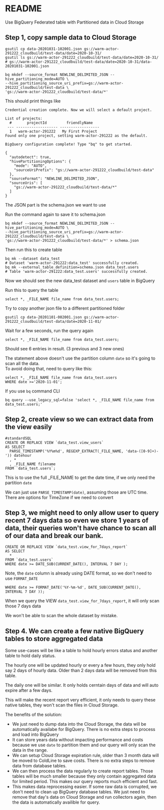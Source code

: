 
# README 

Use BigQuery Federated table with Partitioned data in Cloud Storage


## Step 1, copy sample data to Cloud Storage
```
gsutil cp data-20201031-102001.json gs://warm-actor-291222_cloudbuild/test-data/date=2020-10-31/
gsutil ls gs://warm-actor-291222_cloudbuild/test-data/date=2020-10-31/
# gs://warm-actor-291222_cloudbuild/test-data/date=2020-10-31/data-20201031-102001.json

bq mkdef --source_format NEWLINE_DELIMITED_JSON --hive_partitioning_mode=AUTO \
--hive_partitioning_source_uri_prefix=gs://warm-actor-291222_cloudbuild/test-data \
'gs://warm-actor-291222_cloudbuild/test-data/*'
```

This should print things like
```
Credential creation complete. Now we will select a default project.

List of projects:
  #       projectId         friendlyName    
 --- ------------------- ------------------ 
  1   warm-actor-291222   My First Project  
Found only one project, setting warm-actor-291222 as the default.

BigQuery configuration complete! Type "bq" to get started.

{
  "autodetect": true,
  "hivePartitioningOptions": {
    "mode": "AUTO",
    "sourceUriPrefix": "gs://warm-actor-291222_cloudbuild/test-data"
  },
  "sourceFormat": "NEWLINE_DELIMITED_JSON",
  "sourceUris": [
    "gs://warm-actor-291222_cloudbuild/test-data/*"
  ]
}
```
The JSON part is the schema.json we want to use

Run the command again to save it to schema.json
```
bq mkdef --source_format NEWLINE_DELIMITED_JSON --hive_partitioning_mode=AUTO \
--hive_partitioning_source_uri_prefix=gs://warm-actor-291222_cloudbuild/test-data \
'gs://warm-actor-291222_cloudbuild/test-data/*' > schema.json
```

Then run this to create table

```
bq mk --dataset data_test
# Dataset 'warm-actor-291222:data_test' successfully created.
bq mk --external_table_definition=schema.json data_test.users
# Table 'warm-actor-291222:data_test.users' successfully created.
```

Now we should see the new data_test dataset and `users` table in BigQuery

Run this to query the table
```
select *, _FILE_NAME file_name from data_test.users;
```

Try to copy another json file to a different partitioned folder
```
gsutil cp data-20201101-002001.json gs://warm-actor-291222_cloudbuild/test-data/date=2020-11-01/
```

Wait for a few seconds, run the query again
```
select *, _FILE_NAME file_name from data_test.users;
```
Should see 6 entries in result. (3 previous and 3 new ones)

The statement above doesn't use the partition column `date` so it's going to scan all the data.  
To avoid doing that, need to query like this:
```
select *, _FILE_NAME file_name from data_test.users
WHERE date >='2020-11-01';
```

If you use `bq` command CLI
```
bq query --use_legacy_sql=false 'select *, _FILE_NAME file_name from data_test.users;'
```


## Step 2, create view so we can extract data from the view easily

```
#standardSQL
CREATE OR REPLACE VIEW `data_test.view_users`
AS SELECT
  PARSE_TIMESTAMP('%Y%m%d', REGEXP_EXTRACT(_FILE_NAME, 'data-([0-9]+)-')) datehour
  , *
  , _FILE_NAME filename
FROM `data_test.users`;
```

This is to use the full _FILE_NAME to get the date time, if we only need the partition `date` 

We can just use `PARSE_TIMESTAMP(date)`, assuming those are UTC time. There are options for TimeZone if we need to convert

## Step 3, we might need to only allow user to query recent 7 days data so even we store 1 years of data, their queries won't have chance to scan all of our data and break our bank.

```
CREATE OR REPLACE VIEW `data_test.view_for_7days_report`
AS SELECT 
  *
FROM `data_test.users`
WHERE date >= DATE_SUB(CURRENT_DATE(), INTERVAL 7 DAY );

```

Note, the `date` column is already using DATE format, so we don't need to use `FORMAT_DATE`  

```
WHERE date >= FORMAT_DATE('%Y-%m-%d', DATE_SUB(CURRENT_DATE(), INTERVAL 7 DAY ));
```

When we query the VIEW `data_test.view_for_7days_report`, it will only scan those 7 days data

We won't be able to scan the whole dataset by mistake.


## Step 4. We can create a few native BigQuery tables to store aggregated data

Some use-cases will be like a table to hold hourly errors status and another table to hold daily status.

The hourly one will be updated hourly or every a few hours, they only hold say 2 days of hourly data. Older than 2 days data will be removed from this table.

The daily one will be similar. It only holds cerntain days of data and will auto expire after a few days.

This will make the recent report very efficient, it only needs to query these native tables, they won't scan the files in Cloud Storage.

The benefits of the solution:
* We just need to dump data into the Cloud Storage, the data will be automatically availabe for BigQuery. There is no extra steps to process and load into BigQuery
* It can store years data without impacting performance and costs because we use `date` to partition them and our query will only scan the data in the range.
* We can setup Cloud Storage expiration rule, older than 3 month data will be moved to ColdLine to save costs. There is no extra steps to remove data from database tables.
* We can then process the data regularly to create report tables. Those tables will be much smaller because they only contain aggregated data for limited period. This makes our query reports much efficient and fast.
* This makes data reprocessing easier. If some raw data is corrupted, we don't need to clean up BigQuery database tables. We just need to remove that day's data on Cloud Storage and run collectors again, then the data is automatically availible for query.